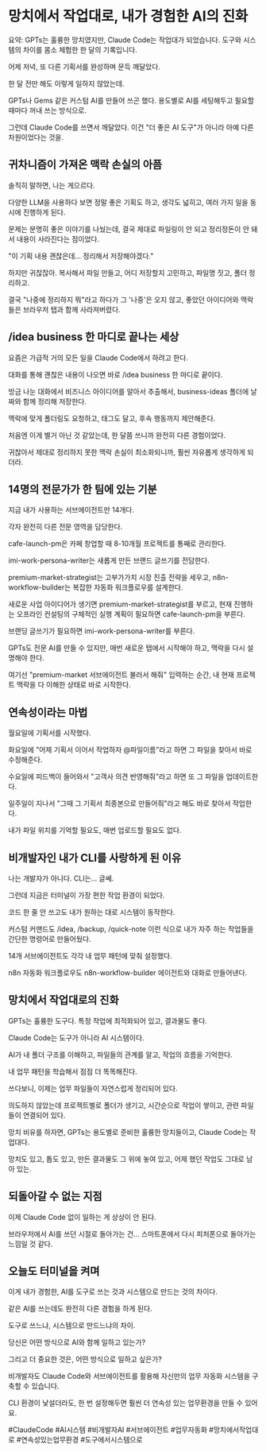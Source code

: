 # 망치에서 작업대로, 내가 경험한 AI의 진화

요약: GPTs는 훌륭한 망치였지만, Claude Code는 작업대가 되었습니다. 도구와 시스템의 차이를 몸소 체험한 한 달의 기록입니다.

어제 저녁, 또 다른 기획서를 완성하며 문득 깨달았다.

한 달 전만 해도 이렇게 일하지 않았는데.

GPTs나 Gems 같은 커스텀 AI를 만들어 쓰곤 했다. 용도별로 AI를 세팅해두고 필요할 때마다 꺼내 쓰는 방식으로.

그런데 Claude Code를 쓰면서 깨달았다. 이건 "더 좋은 AI 도구"가 아니라 아예 다른 차원이었다는 것을.

## 귀차니즘이 가져온 맥락 손실의 아픔

솔직히 말하면, 나는 게으르다.

다양한 LLM을 사용하다 보면 정말 좋은 기획도 하고, 생각도 넓히고, 여러 가지 일을 동시에 진행하게 된다.

문제는 분명히 좋은 이야기를 나눴는데, 결국 제대로 파일링이 안 되고 정리정돈이 안 돼서 내용이 사라진다는 점이었다.

"이 기획 내용 괜찮은데… 정리해서 저장해야겠다."

하지만 귀찮잖아. 복사해서 파일 만들고, 어디 저장할지 고민하고, 파일명 짓고, 폴더 정리하고.

결국 "나중에 정리하지 뭐"라고 하다가 그 '나중'은 오지 않고, 좋았던 아이디어와 맥락들은 브라우저 탭과 함께 사라져버렸다.

## /idea business 한 마디로 끝나는 세상

요즘은 가급적 거의 모든 일을 Claude Code에서 하려고 한다.

대화를 통해 괜찮은 내용이 나오면 바로 /idea business 한 마디로 끝이다.

방금 나눈 대화에서 비즈니스 아이디어를 알아서 추출해서, business-ideas 폴더에 날짜와 함께 정리해 저장한다.

맥락에 맞게 폴더링도 요청하고, 태그도 달고, 후속 행동까지 제안해준다.

처음엔 이게 별거 아닌 것 같았는데, 한 달쯤 쓰니까 완전히 다른 경험이었다.

귀찮아서 제대로 정리하지 못한 맥락 손실이 최소화되니까, 훨씬 자유롭게 생각하게 되더라.

## 14명의 전문가가 한 팀에 있는 기분

지금 내가 사용하는 서브에이전트만 14개다.

각자 완전히 다른 전문 영역을 담당한다.

cafe-launch-pm은 카페 창업할 때 8-10개월 프로젝트를 통째로 관리한다.

imi-work-persona-writer는 새롭게 만든 브랜드 글쓰기를 전담한다.

premium-market-strategist는 고부가가치 시장 진출 전략을 세우고, n8n-workflow-builder는 복잡한 자동화 워크플로우를 설계한다.

새로운 사업 아이디어가 생기면 premium-market-strategist를 부르고, 현재 진행하는 오프라인 컨설팅의 구체적인 실행 계획이 필요하면 cafe-launch-pm을 부른다.

브랜딩 글쓰기가 필요하면 imi-work-persona-writer를 부른다.

GPTs도 전문 AI를 만들 수 있지만, 매번 새로운 탭에서 시작해야 하고, 맥락을 다시 설명해야 한다.

여기선 "premium-market 서브에이전트 불러서 해줘" 입력하는 순간, 내 현재 프로젝트 맥락을 다 이해한 상태로 바로 시작한다.

## 연속성이라는 마법

월요일에 기획서를 시작했다.

화요일에 "어제 기획서 이어서 작업하자 @파일이름"라고 하면 그 파일을 찾아서 바로 수정해준다.

수요일에 피드백이 들어와서 "고객사 의견 반영해줘"라고 하면 또 그 파일을 업데이트한다.

일주일이 지나서 "그때 그 기획서 최종본으로 만들어줘"라고 해도 바로 찾아서 작업한다.

내가 파일 위치를 기억할 필요도, 매번 업로드할 필요도 없다.

## 비개발자인 내가 CLI를 사랑하게 된 이유

나는 개발자가 아니다. CLI는… 글쎄.

그런데 지금은 터미널이 가장 편한 작업 환경이 되었다.

코드 한 줄 안 쓰고도 내가 원하는 대로 시스템이 동작한다.

커스텀 커맨드도 /idea, /backup, /quick-note 이런 식으로 내가 자주 하는 작업들을 간단한 명령어로 만들어뒀다.

14개 서브에이전트도 각각 내 업무 패턴에 맞춰 설정했다.

n8n 자동화 워크플로우도 n8n-workflow-builder 에이전트와 대화로 만들어낸다.

## 망치에서 작업대로의 진화

GPTs는 훌륭한 도구다. 특정 작업에 최적화되어 있고, 결과물도 좋다.

Claude Code는 도구가 아니라 AI 시스템이다.

AI가 내 폴더 구조를 이해하고, 파일들의 관계를 알고, 작업의 흐름을 기억한다.

내 업무 패턴을 학습해서 점점 더 똑똑해진다.

쓰다보니, 이제는 업무 파일들이 자연스럽게 정리되어 있다.

의도하지 않았는데 프로젝트별로 폴더가 생기고, 시간순으로 작업이 쌓이고, 관련 파일들이 연결되어 있다.

망치 비유를 하자면, GPTs는 용도별로 준비한 훌륭한 망치들이고, Claude Code는 작업대다.

망치도 있고, 톱도 있고, 만든 결과물도 그 위에 놓여 있고, 어제 했던 작업도 그대로 남아 있는.

## 되돌아갈 수 없는 지점

이제 Claude Code 없이 일하는 게 상상이 안 된다.

브라우저에서 AI를 쓰던 시절로 돌아가는 건… 스마트폰에서 다시 피처폰으로 돌아가는 느낌일 것 같다.

## 오늘도 터미널을 켜며

이게 내가 경험한, AI를 도구로 쓰는 것과 시스템으로 만드는 것의 차이다.

같은 AI를 쓰는데도 완전히 다른 경험을 하게 된다.

도구로 쓰느냐, 시스템으로 만드느냐의 차이.

당신은 어떤 방식으로 AI와 함께 일하고 있는가?

그리고 더 중요한 것은, 어떤 방식으로 일하고 싶은가?

비개발자도 Claude Code와 서브에이전트를 활용해 자신만의 업무 자동화 시스템을 구축할 수 있습니다.

CLI 환경이 낯설더라도, 한 번 설정해두면 훨씬 더 연속성 있는 업무환경을 만들 수 있어요.

#ClaudeCode #AI시스템 #비개발자AI #서브에이전트 #업무자동화 #망치에서작업대로 #연속성있는업무환경 #도구에서시스템으로